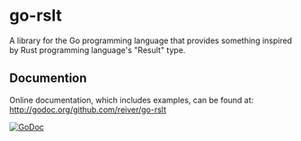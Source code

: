 # go-rslt

A library for the Go programming language that provides something inspired by Rust programming language's "Result" type.


## Documention

Online documentation, which includes examples, can be found at: http://godoc.org/github.com/reiver/go-rslt

[![GoDoc](https://godoc.org/github.com/reiver/go-rslt?status.svg)](https://godoc.org/github.com/reiver/go-rslt)

